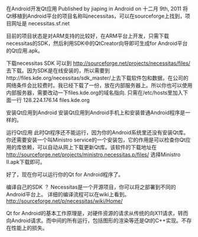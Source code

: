 在Android开发Qt应用
Published by jiaping in Android on 十二月 9th, 2011
将Qt移植到Android平台的项目名称叫necessitas，可以在sourceforge上找到，项目网址是
necessitas.sf.net

目前的项目状态是对ARM支持的比较好，在ARM平台上开发，只需下载necessitas的SDK，然后利用SDK中的QtCreator向导即可生成for Android平台的Qt应用.apk。

下载necessitas SDK
可以到
http://sourceforge.net/projects/necessitas/files/
去下载。因为SDK是在线安装的，所以需要到http://files.kde.org/necessitas/sdk_master/上去下载软件包和数据，在公司的网络条件会比较费时。我已经下载了一份，放在内部服务器上。所以你也可以使用内部服务器，需要改动一下files.kde.org的域名指向. 只需在/etc/hosts里加入下面一行
128.224.176.14 files.kde.org

安装Qt应用到Android
安装Qt应用到Android手机上和安装普通Android程序是一样的。

运行Qt应用
此时Qt程序还不能运行，因为你的Android系统里还没有安装Qt库。
你还需要安装一个叫Ministro service的一个安装包，它的作用是可以检查你Qt应用的库依赖，可以自动从网上下载更新Qt库。该软件的下载地址在
http://sourceforge.net/projects/ministro.necessitas.p/files/
选择Ministro II.apk下载即可。

好了，现在你可以运行你的Qt for Android程序了。

编译自己的SDK ？
Necessitas是一个开源项目，你可以将之部署到不同的Android平台上。 详细的编译流程可以在wiki上看到。
http://sourceforge.net/p/necessitas/wiki/Home/

Qt for Android的基本工作原理是，对硬件资源的请求从传统的向X11请求，转而向Android请求。而中间的所有运行，包括图形的渲染等还是Qt的C++实现。不存在性能上的损失。
